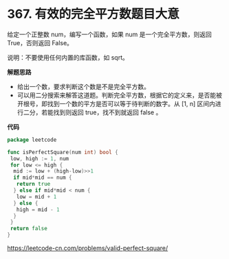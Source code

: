 # 367. 有效的完全平方数**题目大意**  

给定一个正整数 num，编写一个函数，如果 num 是一个完全平方数，则返回 True，否则返回 False。

说明：不要使用任何内置的库函数，如 sqrt。

**解题思路**  

- 给出一个数，要求判断这个数是不是完全平方数。
- 可以用二分搜索来解答这道题。判断完全平方数，根据它的定义来，是否能被开根号，即找到一个数的平方是否可以等于待判断的数字。从 [1, n] 区间内进行二分，若能找到则返回 true，找不到就返回 false 。

**代码**  

```go
package leetcode

func isPerfectSquare(num int) bool {
 low, high := 1, num
 for low <= high {
  mid := low + (high-low)>>1
  if mid*mid == num {
   return true
  } else if mid*mid < num {
   low = mid + 1
  } else {
   high = mid - 1
  }
 }
 return false
}
```

https://leetcode-cn.com/problems/valid-perfect-square/